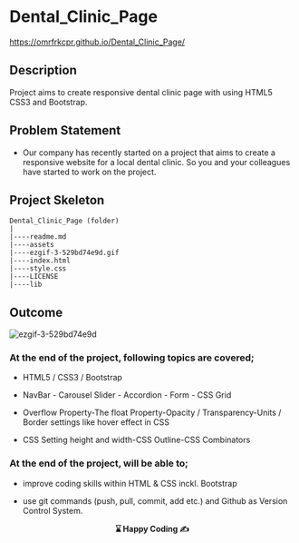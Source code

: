 # Dental_Clinic_Page

https://omrfrkcpr.github.io/Dental_Clinic_Page/

## Description

Project aims to create responsive dental clinic page with using HTML5 CSS3 and Bootstrap.

## Problem Statement

- Our company has recently started on a project that aims to create a responsive website for a local dental clinic. So you and your colleagues have started to work on the project.

## Project Skeleton

```
Dental_Clinic_Page (folder)
|
|----readme.md
|----assets
|----ezgif-3-529bd74e9d.gif
|----index.html
|----style.css
|----LICENSE
|----lib
```

## Outcome

![ezgif-3-529bd74e9d](https://github.com/omrfrkcpr/Dental_Clinic_Page/assets/77440899/93a90b59-e90b-41d7-8290-a6eafd0ef10f)

### At the end of the project, following topics are covered;

- HTML5 / CSS3 / Bootstrap

- NavBar - Carousel Slider - Accordion - Form - CSS Grid

- Overflow Property-The float Property-Opacity / Transparency-Units / Border settings like hover effect in CSS

- CSS Setting height and width-CSS Outline-CSS Combinators

### At the end of the project, will be able to;

- improve coding skills within HTML & CSS inckl. Bootstrap

- use git commands (push, pull, commit, add etc.) and Github as Version Control System.

<p align="center"> <strong>⌛ Happy Coding  ✍ </strong> </p>
